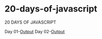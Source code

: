 # 20-days-of-javascript
20 DAYS OF JAVASCRIPT
<br />

Day 01-[Output](https://aritraroy02.github.io/20-days-of-javascript/Day-01/)
Day 02-[Output](https://aritraroy02.github.io/20-days-of-javascript/Day-02/)
